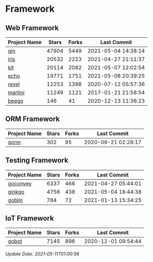 # Framework

## Web Framework
| Project Name | Stars | Forks | Last Commit |
| ------------ | ----- | ----- | ----------- |
| [gin](https://github.com/gin-gonic/gin) | 47904 | 5449 | 2021-05-04 14:38:14 |
| [iris](https://github.com/kataras/iris) | 20532 | 2223 | 2021-04-27 21:11:37 |
| [kit](https://github.com/go-kit/kit) | 20114 | 2082 | 2021-05-07 12:02:54 |
| [echo](https://github.com/labstack/echo) | 19771 | 1751 | 2021-05-08 20:39:25 |
| [revel](https://github.com/revel/revel) | 12253 | 1398 | 2020-07-12 05:57:36 |
| [martini](https://github.com/go-martini/martini) | 11249 | 1121 | 2017-01-21 21:58:54 |
| [beego](https://github.com/astaxie/beego) | 146 | 41 | 2020-12-13 11:36:23 |

## ORM Framework
| Project Name | Stars | Forks | Last Commit |
| ------------ | ----- | ----- | ----------- |
| [gorm](https://github.com/jinzhu/gorm) | 302 | 95 | 2020-09-21 02:28:17 |

## Testing Framework
| Project Name | Stars | Forks | Last Commit |
| ------------ | ----- | ----- | ----------- |
| [goconvey](https://github.com/smartystreets/goconvey) | 6337 | 466 | 2021-04-27 05:44:01 |
| [ginkgo](https://github.com/onsi/ginkgo) | 4756 | 438 | 2021-05-04 18:44:38 |
| [goblin](https://github.com/franela/goblin) | 784 | 72 | 2021-01-13 15:34:25 |

## IoT Framework
| Project Name | Stars | Forks | Last Commit |
| ------------ | ----- | ----- | ----------- |
| [gobot](https://github.com/hybridgroup/gobot) | 7145 | 896 | 2020-12-01 09:54:44 |

*Update Date: 2021-05-11T01:00:56*